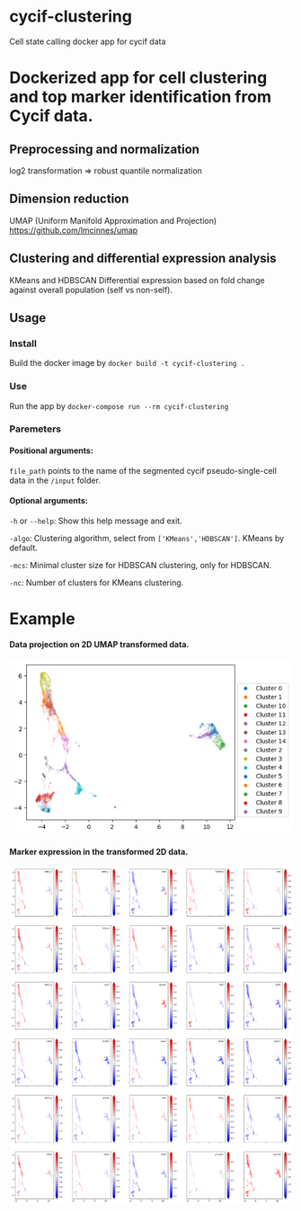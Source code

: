 # cycif-clustering
Cell state calling docker app for cycif data
# Dockerized app for cell clustering and top marker identification from Cycif data. 
## Preprocessing and normalization
log2 transformation => robust quantile normalization

## Dimension reduction
UMAP (Uniform Manifold Approximation and Projection)
https://github.com/lmcinnes/umap

## Clustering and differential expression analysis
KMeans and HDBSCAN
Differential expression based on fold change against overall population (self vs non-self).

## Usage
### Install
Build the docker image by `docker build -t cycif-clustering .`

### Use
Run the app by `docker-compose run --rm cycif-clustering`

### Paremeters
#### Positional arguments: 

`file_path` points to the name of the segmented cycif pseudo-single-cell data in the `/input` folder.

#### Optional arguments:

`-h` or `--help`: Show this help message and exit.

`-algo`: Clustering algorithm, select from `['KMeans','HDBSCAN']`. KMeans by default.

`-mcs`: Minimal cluster size for HDBSCAN clustering, only for HDBSCAN.

`-nc`: Number of clusters for KMeans clustering.

# Example
#### Data projection on 2D UMAP transformed data.
![alt text](/output/Clustering_on_2D.png)

#### Marker expression in the transformed 2D data.
![alt text](/output/raw%20expr%20on%202D.png)
